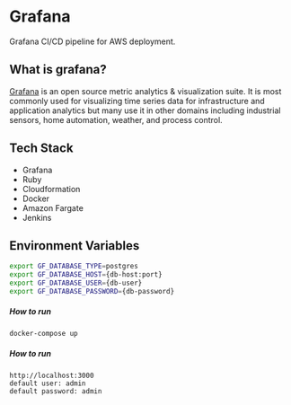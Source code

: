 # Grafana
Grafana CI/CD pipeline for AWS deployment.

## What is grafana?
[Grafana](https://grafana.com/) is an open source metric analytics & visualization suite. It is most commonly used for visualizing time series data for infrastructure and application analytics but many use it in other domains including industrial sensors, home automation, weather, and process control.

## Tech Stack
  * Grafana
  * Ruby
  * Cloudformation
  * Docker
  * Amazon Fargate
  * Jenkins

## Environment Variables
```sh
export GF_DATABASE_TYPE=postgres
export GF_DATABASE_HOST={db-host:port}
export GF_DATABASE_USER={db-user}
export GF_DATABASE_PASSWORD={db-password}
```

##### How to run
```sh
docker-compose up
```

##### How to run

```
http://localhost:3000
default user: admin
default password: admin
```
